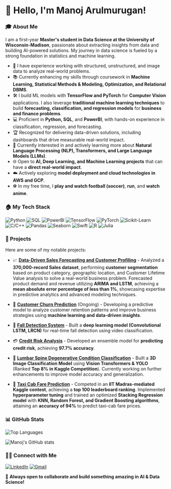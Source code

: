 # 👋 Hello, I'm Manoj Arulmurugan!

### 🎓 About Me
I am a first-year **Master's student in Data Science at the University of Wisconsin-Madison**, passionate about extracting insights from data and building AI-powered solutions. My journey in data science is fueled by a strong foundation in statistics and machine learning.

- 🌚 I have experience working with structured, unstructured, and image data to analyze real-world problems.
- 📚 Currently enhancing my skills through coursework in **Machine Learning, Statistical Methods & Modeling, Optimization, and Relational DBMS**.
- 🛠 I build ML models with **TensorFlow and PyTorch** for **Computer Vision** applications. I also leverage **traditional machine learning techniques** to build **forecasting, classification, and regression models** for **business and finance problems**.
- 💻 Proficient in **Python, SQL**, and **PowerBI**, with hands-on experience in classification, regression, and forecasting.
- 🏆 Recognized for delivering data-driven solutions, including dashboards that drive measurable real-world impact.
- 🔄 Currently interested in and actively learning more about **Natural Language Processing (NLP), Transformers, and Large Language Models (LLMs)**.
- 🌐 Open to **AI, Deep Learning, and Machine Learning projects** that can have a **direct real-world impact**.
- ☁️ Actively exploring **model deployment and cloud technologies in AWS and GCP**.
- ⚽ In my free time, I **play and watch football (soccer)**, **run**, and **watch anime**.

### 🏠 My Tech Stack

![Python](https://img.shields.io/badge/Python-3776AB?style=for-the-badge&logo=python&logoColor=white)
![SQL](https://img.shields.io/badge/SQL-4479A1?style=for-the-badge&logo=mysql&logoColor=white)
![PowerBI](https://img.shields.io/badge/PowerBI-F2C811?style=for-the-badge&logo=powerbi&logoColor=black)
![TensorFlow](https://img.shields.io/badge/TensorFlow-FF6F00?style=for-the-badge&logo=tensorflow&logoColor=white)
![PyTorch](https://img.shields.io/badge/PyTorch-EE4C2C?style=for-the-badge&logo=pytorch&logoColor=white)
![Scikit-Learn](https://img.shields.io/badge/ScikitLearn-F7931E?style=for-the-badge&logo=scikit-learn&logoColor=white)
![C/C++](https://img.shields.io/badge/C/C++-00599C?style=for-the-badge&logo=c%2B%2B&logoColor=white)
![Pandas](https://img.shields.io/badge/Pandas-150458?style=for-the-badge&logo=pandas&logoColor=white)
![Seaborn](https://img.shields.io/badge/Seaborn-008080?style=for-the-badge&logo=python&logoColor=white)
![Swift](https://img.shields.io/badge/Swift-FA7343?style=for-the-badge&logo=swift&logoColor=white)
![R](https://img.shields.io/badge/R-276DC3?style=for-the-badge&logo=r&logoColor=white)
![Julia](https://img.shields.io/badge/Julia-9558B2?style=for-the-badge&logo=julia&logoColor=white)

### 🚀 Projects
Here are some of my notable projects:

- 📈 **[Data-Driven Sales Forecasting and Customer Profiling](https://github.com/manojarulmurugan/Sales-Forecasting-and-Customer-Segmentation-on-Sales-Data)** - Analyzed a **370,000-record Sales dataset**, performing **customer segmentation** based on product category, geographic location, and Customer Lifetime Value analysis to solve a real-world business problem. Forecasted product demand and revenue utilizing **ARIMA and LSTM**, achieving a **mean absolute error percentage of less than 1%**, showcasing expertise in predictive analytics and advanced modeling techniques.

- 💪 **[Customer Churn Prediction](#)** (Ongoing) - Developing a predictive model to analyze customer retention patterns and improve business strategies using **machine learning and data-driven insights**.

- 🧠 **[Fall Detection System](https://github.com/manojarulmurugan/Fall-Detection)** - Built a **deep learning model (Convolutional LSTM, LRCN)** for real-time fall detection using video classification.

- 💳 **[Credit Risk Analysis](https://github.com/manojarulmurugan/Credit-Profit-Risk-Analysis)** - Developed an ensemble model for **predicting credit risk**, achieving **97.7% accuracy**.

- 🏥 **[Lumbar Spine Degenerative Condition Classification](https://github.com/manojarulmurugan/Lumbar-spine-degenerative-classification)** - Built a **3D Image Classification Model** using **Vision Transformers & YOLO** (Ranked **Top 8% in Kaggle Competition**). Currently working on further enhancements to improve model accuracy and generalization.

- 🚖 **[Taxi Cab Fare Prediction](https://github.com/manojarulmurugan/Taxicab-Regression-Problem)** - Competed in an **IIT Madras-mediated Kaggle contest**, achieving a **top 100 leaderboard ranking**. Implemented **hyperparameter tuning** and trained an optimized **Stacking Regression model** with **KNN, Random Forest, and Gradient Boosting algorithms**, attaining an **accuracy of 94%** to predict taxi-cab fare prices.

### 📊 GitHub Stats
![Top Languages](https://github-readme-stats.vercel.app/api/top-langs/?username=manojarulmurugan&layout=compact&theme=radical)

![Manoj's GitHub stats](https://github-readme-stats.vercel.app/api?username=manojarulmurugan&show_icons=true&theme=radical)

### 👯‍♂️ Connect with Me
[![LinkedIn](https://img.shields.io/badge/LinkedIn-0A66C2?style=for-the-badge&logo=linkedin&logoColor=white)](https://www.linkedin.com/in/manojarulmurugan/)
[![Gmail](https://img.shields.io/badge/Gmail-D14836?style=for-the-badge&logo=gmail&logoColor=white)](mailto:manojarulmurugan@gmail.com)

🚀 **Always open to collaborate and build something amazing in AI & Data Science!**
